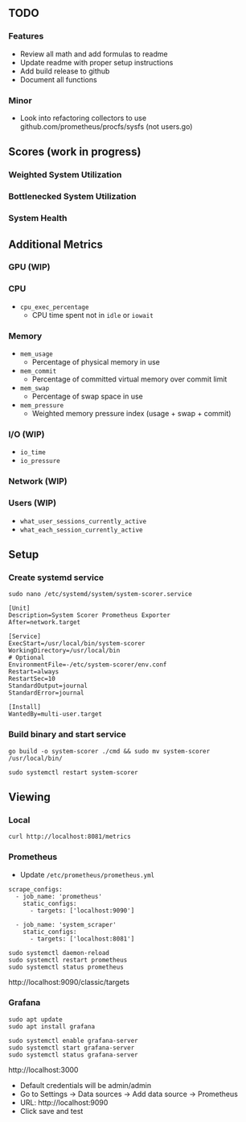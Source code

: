 ## TODO
### Features
- Review all math and add formulas to readme
- Update readme with proper setup instructions
- Add build release to github
- Document all functions

### Minor
- Look into refactoring collectors to use github.com/prometheus/procfs/sysfs (not users.go)

## Scores (work in progress)
### Weighted System Utilization

### Bottlenecked System Utilization

### System Health

## Additional Metrics
### GPU (WIP)
### CPU 
- `cpu_exec_percentage`
  - CPU time spent not in `idle` or `iowait`
### Memory 
- `mem_usage`
  - Percentage of physical memory in use
- `mem_commit`
  - Percentage of committed virtual memory over commit limit
- `mem_swap`
  - Percentage of swap space in use
- `mem_pressure`
  - Weighted memory pressure index (usage + swap + commit)
### I/O (WIP)
- `io_time`
- `io_pressure`
### Network (WIP)
### Users (WIP)

- `what_user_sessions_currently_active`
- `what_each_session_currently_active`

## Setup 
### Create systemd service
`sudo nano /etc/systemd/system/system-scorer.service`
```
[Unit]
Description=System Scorer Prometheus Exporter
After=network.target

[Service]
ExecStart=/usr/local/bin/system-scorer
WorkingDirectory=/usr/local/bin
# Optional
EnvironmentFile=-/etc/system-scorer/env.conf
Restart=always
RestartSec=10
StandardOutput=journal
StandardError=journal

[Install]
WantedBy=multi-user.target
```

### Build binary and start service

`go build -o system-scorer ./cmd && sudo mv system-scorer /usr/local/bin/`

`sudo systemctl restart system-scorer`


## Viewing  
### Local
`curl http://localhost:8081/metrics`

### Prometheus
- Update `/etc/prometheus/prometheus.yml`
```
scrape_configs:
  - job_name: 'prometheus'
    static_configs:
      - targets: ['localhost:9090']

  - job_name: 'system_scraper'
    static_configs:
      - targets: ['localhost:8081']
```

```
sudo systemctl daemon-reload
sudo systemctl restart prometheus
sudo systemctl status prometheus
```
http://localhost:9090/classic/targets


### Grafana

```
sudo apt update
sudo apt install grafana

sudo systemctl enable grafana-server
sudo systemctl start grafana-server
sudo systemctl status grafana-server
```
http://localhost:3000
- Default credentials will be admin/admin
- Go to Settings -> Data sources -> Add data source -> Prometheus
- URL: http://localhost:9090
- Click save and test
